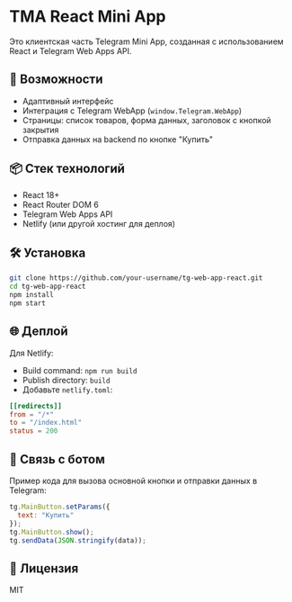 # TMA React Mini App

Это клиентская часть Telegram Mini App, созданная с использованием React и Telegram Web Apps API.

## 🚀 Возможности

- Адаптивный интерфейс
- Интеграция с Telegram WebApp (`window.Telegram.WebApp`)
- Страницы: список товаров, форма данных, заголовок с кнопкой закрытия
- Отправка данных на backend по кнопке "Купить"

## 📦 Стек технологий

- React 18+
- React Router DOM 6
- Telegram Web Apps API
- Netlify (или другой хостинг для деплоя)

## 🛠️ Установка

```bash
git clone https://github.com/your-username/tg-web-app-react.git
cd tg-web-app-react
npm install
npm start
```

## 🌐 Деплой

Для Netlify:
- Build command: `npm run build`
- Publish directory: `build`
- Добавьте `netlify.toml`:

```toml
[[redirects]]
from = "/*"
to = "/index.html"
status = 200
```

## 🤖 Связь с ботом

Пример кода для вызова основной кнопки и отправки данных в Telegram:

```js
tg.MainButton.setParams({
  text: "Купить"
});
tg.MainButton.show();
tg.sendData(JSON.stringify(data));
```

## 📄 Лицензия

MIT